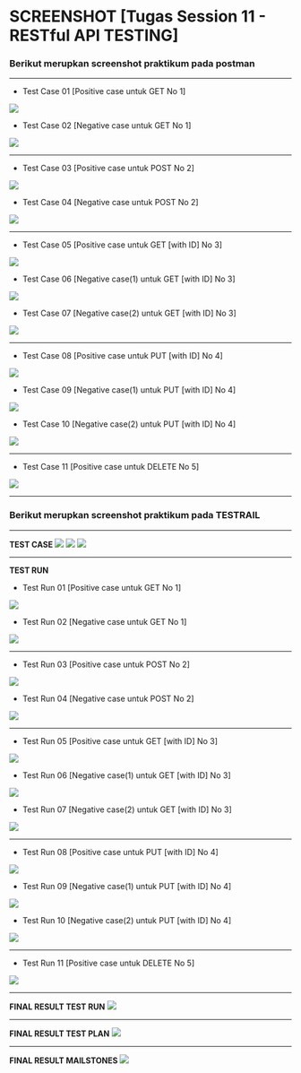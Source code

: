 # SCREENSHOT [Tugas Session 11 - RESTful API TESTING]

### **Berikut merupkan screenshot praktikum pada postman**
___
- Test Case 01 [Positive case untuk GET No 1]
<img src="./POSMAN-Script and Result/TC01.png">

- Test Case 02 [Negative case untuk GET No 1]
<img src="./POSMAN-Script and Result/TC02.png">

___
- Test Case 03 [Positive case untuk POST No 2]
<img src="./POSMAN-Script and Result/TC03.png">

- Test Case 04 [Negative case untuk POST No 2]
<img src="./POSMAN-Script and Result/TC04.png">

___
- Test Case 05 [Positive case untuk GET [with ID] No 3]
<img src="./POSMAN-Script and Result/TC05.png">

- Test Case 06 [Negative case(1) untuk GET [with ID] No 3]
<img src="./POSMAN-Script and Result/TC06.png">

- Test Case 07 [Negative case(2) untuk GET [with ID] No 3]
<img src="./POSMAN-Script and Result/TC07.png">

___
- Test Case 08 [Positive case untuk PUT [with ID] No 4]
<img src="./POSMAN-Script and Result/TC08.png">

- Test Case 09 [Negative case(1) untuk PUT [with ID] No 4]
<img src="./POSMAN-Script and Result/TC09.png">

- Test Case 10 [Negative case(2) untuk PUT [with ID] No 4]
<img src="./POSMAN-Script and Result/TC10.png">

___
- Test Case 11 [Positive case untuk DELETE No 5]
<img src="./POSMAN-Script and Result/TC11.png">

___
### **Berikut merupkan screenshot praktikum pada TESTRAIL**
___
**TEST CASE**
<img src="./TestRail/ALL [Test Case]/P1.png">
<img src="./TestRail/ALL [Test Case]/P2.png">
<img src="./TestRail/ALL [Test Case]/P3.png">

___
**TEST RUN**
- Test Run 01 [Positive case untuk GET No 1]
<img src="./TestRail/Test Run AND Test Plan/TC01-POSITIF[Get-No1].png">

- Test Run 02 [Negative case untuk GET No 1]
<img src="./TestRail/Test Run AND Test Plan/TC02-NEGATIF[Get-No1].png">

___
- Test Run 03 [Positive case untuk POST No 2]
<img src="./TestRail/Test Run AND Test Plan/TC03-POSITIF[Post-No2].png">

- Test Run 04 [Negative case untuk POST No 2]
<img src="./TestRail/Test Run AND Test Plan/TC04-NEGATIF[Post-No2].png">

___
- Test Run 05 [Positive case untuk GET [with ID] No 3]
<img src="./TestRail/Test Run AND Test Plan/TC05-POSITIF[Get(with ID)-No3].png">

- Test Run 06 [Negative case(1) untuk GET [with ID] No 3]
<img src="./TestRail/Test Run AND Test Plan/TC06-NEGATIF[Get(with ID)-No3].png">

- Test Run 07 [Negative case(2) untuk GET [with ID] No 3]
<img src="./TestRail/Test Run AND Test Plan/TC07-NEGATIF[Get(with ID)-No3].png">

___
- Test Run 08 [Positive case untuk PUT [with ID] No 4]
<img src="./TestRail/Test Run AND Test Plan/TC08-POSITIF[Put(with ID)-No4].png">

- Test Run 09 [Negative case(1) untuk PUT [with ID] No 4]
<img src="./TestRail/Test Run AND Test Plan/TC09-NEGATIF[Put(with ID)-No4].png">

- Test Run 10 [Negative case(2) untuk PUT [with ID] No 4]
<img src="./TestRail/Test Run AND Test Plan/TC10-NEGATIF[Put(with ID)-No4].png">

___
- Test Run 11 [Positive case untuk DELETE No 5]
<img src="./TestRail/Test Run AND Test Plan/TC11-POSITIF[Delete-No5].png">

___
**FINAL RESULT TEST RUN**
<img src="./TestRail/Test Run AND Test Plan/FINAL RESULT - TEST RUN.png">

___
**FINAL RESULT TEST PLAN**
<img src="./TestRail/Test Run AND Test Plan/FINAL RESULT - TEST PLAN.png">

___
**FINAL RESULT MAILSTONES**
<img src="./TestRail/FINAL RESULT - Mailstones.png">